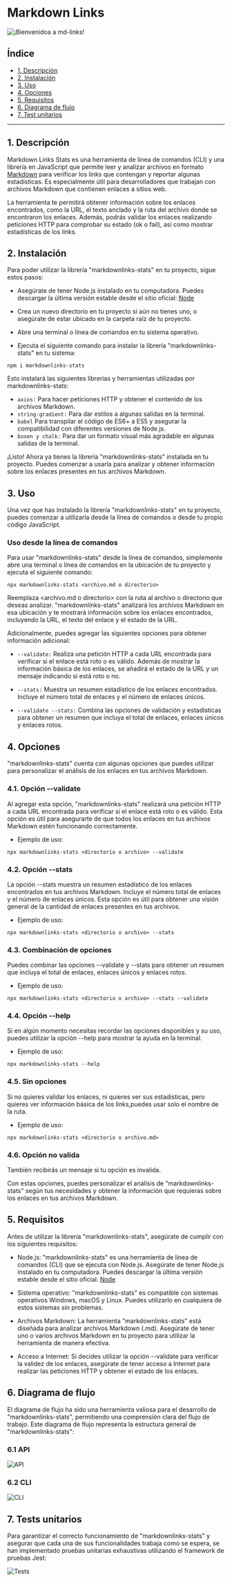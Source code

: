 # Markdown Links

![¡Bienvenidoa a md-links!](https://github.com/paolandre/DEV007-md-links/assets/129551206/b6a35f97-8915-4054-8f58-f5e1e024ca6d)

## Índice

* [1. Descripción](#1-descripción)
* [2. Instalación](#2-instalación)
* [3. Uso](#3-uso)
* [4. Opciones](#4-opciones)
* [5. Requisitos](#5-requisitos)
* [6. Diagrama de flujo](#6-diagrama-de-flujo)
* [7. Test unitarios](#7-tests-unitarios)


***
## 1. Descripción

Markdown Links Stats es una herramienta de línea de comandos (CLI) y una librería en JavaScript que permite leer y analizar archivos en formato [Markdown](https://es.wikipedia.org/wiki/Markdown) para verificar los links que contengan y reportar algunas estadísticas. Es especialmente útil para desarrolladores que trabajan con archivos Markdown que contienen enlaces a sitios web.

La herramienta te permitirá obtener información sobre los enlaces encontrados, como la URL, el texto anclado y la ruta del archivo donde se encontraron los enlaces. Además, podrás validar los enlaces realizando peticiones HTTP para comprobar su estado (ok o fail), así como mostrar estadísticas de los links.

## 2. Instalación

Para poder utilizar la librería "markdownlinks-stats" en tu proyecto, sigue estos pasos:

* Asegúrate de tener Node.js instalado en tu computadora. Puedes descargar la última versión estable desde el sitio oficial: [Node](https://nodejs.org/)

* Crea un nuevo directorio en tu proyecto si aún no tienes uno, o asegúrate de estar ubicado en la carpeta raíz de tu proyecto.
* Abre una terminal o línea de comandos en tu sistema operativo.
* Ejecuta el siguiente comando para instalar la librería "markdownlinks-stats" en tu sistema:

`npm i markdownlinks-stats`

Esto instalará las siguientes librerías y herramientas utilizadas por markdownlinks-stats:

* `axios:` Para hacer peticiones HTTP y obtener el contenido de los archivos Markdown.
* `string-gradient:` Para dar estilos a algunas salidas en la terminal.
* `babel` Para transpilar el código de ES6+ a ES5 y asegurar la compatibilidad con diferentes versiones de Node.js.
* `boxen y chalk:`   Para dar un formato visual más agradable en algunas salidas de la terminal.

¡Listo! Ahora ya tienes la librería "markdownlinks-stats" instalada en tu proyecto. Puedes comenzar a usarla para analizar y obtener información sobre los enlaces presentes en tus archivos Markdown.

## 3. Uso

Una vez que has instalado la librería "markdownlinks-stats" en tu proyecto, puedes comenzar a utilizarla desde la línea de comandos o desde tu propio código JavaScript.
### Uso desde la línea de comandos

Para usar "markdownlinks-stats" desde la línea de comandos, simplemente abre una terminal o línea de comandos en la ubicación de tu proyecto y ejecuta el siguiente comando:

`npx markdownlinks-stats <archivo.md o directorio>`

Reemplaza <archivo.md o directorio> con la ruta al archivo o directorio que deseas analizar. "markdownlinks-stats" analizará los archivos Markdown en esa ubicación y te mostrará información sobre los enlaces encontrados, incluyendo la URL, el texto del enlace y el estado de la URL.

Adicionalmente, puedes agregar las siguientes opciones para obtener información adicional:

* `--validate:` Realiza una petición HTTP a cada URL encontrada para verificar si el enlace está roto o es válido. Además de mostrar la información básica de los enlaces, se añadirá el estado de la URL y un mensaje indicando si está roto o no.

* `--stats:` Muestra un resumen estadístico de los enlaces encontrados. Incluye el número total de enlaces y el número de enlaces únicos.

* `--validate --stats:` Combina las opciones de validación y estadísticas para obtener un resumen que incluya el total de enlaces, enlaces únicos y enlaces rotos.

## 4. Opciones

"markdownlinks-stats" cuenta con algunas opciones que puedes utilizar para personalizar el análisis de los enlaces en tus archivos Markdown.

### 4.1. Opción --validate

Al agregar esta opción, "markdownlinks-stats" realizará una petición HTTP a cada URL encontrada para verificar si el enlace está roto o es válido. Esta opción es útil para asegurarte de que todos los enlaces en tus archivos Markdown estén funcionando correctamente.

* Ejemplo de uso:

`npx markdownlinks-stats <directorio o archivo> --validate`

### 4.2. Opción --stats

La opción --stats muestra un resumen estadístico de los enlaces encontrados en tus archivos Markdown. Incluye el número total de enlaces y el número de enlaces únicos. Esta opción es útil para obtener una visión general de la cantidad de enlaces presentes en tus archivos.

* Ejemplo de uso:

`npx markdownlinks-stats <directorio o archivo> --stats`

### 4.3. Combinación de opciones

Puedes combinar las opciones --validate y --stats para obtener un resumen que incluya el total de enlaces, enlaces únicos y enlaces rotos.

* Ejemplo de uso:

`npx markdownlinks-stats <directorio o archivo> --stats --validate`

### 4.4. Opción --help

Si en algún momento necesitas recordar las opciones disponibles y su uso, puedes utilizar la opción --help para mostrar la ayuda en la terminal.

* Ejemplo de uso:

`npx markdownlinks-stats --help`

### 4.5. Sin opciones

Si no quieres validar los enlaces, ni quieres ver sus estadisticas, pero quieres ver información básica de los links,puedes usar solo el nombre de la ruta.

* Ejemplo de uso:

`npx markdownlinks-stats <directorio o archivo.md>`

### 4.6. Opción no valida

También recibirás un mensaje si tu opción es invalida.

Con estas opciones, puedes personalizar el análisis de "markdownlinks-stats" según tus necesidades y obtener la información que requieras sobre los enlaces en tus archivos Markdown.

## 5. Requisitos

Antes de utilizar la librería "markdownlinks-stats", asegúrate de cumplir con los siguientes requisitos:

* Node.js: "markdownlinks-stats" es una herramienta de línea de comandos (CLI) que se ejecuta con Node.js. Asegúrate de tener Node.js instalado en tu computadora. Puedes descargar la última versión estable desde el sitio oficial: [Node](https://nodejs.org/)

* Sistema operativo: "markdownlinks-stats" es compatible con sistemas operativos Windows, macOS y Linux. Puedes utilizarlo en cualquiera de estos sistemas sin problemas.

* Archivos Markdown: La herramienta "markdownlinks-stats" está diseñada para analizar archivos Markdown (.md). Asegúrate de tener uno o varios archivos Markdown en tu proyecto para utilizar la herramienta de manera efectiva.

* Acceso a Internet: Si decides utilizar la opción --validate para verificar la validez de los enlaces, asegúrate de tener acceso a Internet para realizar las peticiones HTTP y obtener el estado de los enlaces.

## 6. Diagrama de flujo

El diagrama de flujo ha sido una herramienta valiosa para el desarrollo de "markdownlinks-stats", permitiendo una comprensión clara del flujo de trabajo. Este diagrama de flujo representa la estructura general de "markdownlinks-stats":

### 6.1 API

![API](https://github.com/paolandre/DEV007-md-links/assets/129551206/6968546a-d40a-4d1d-902a-4b385d6eb62e)


### 6.2 CLI

![CLI](https://github.com/paolandre/DEV007-md-links/assets/129551206/d0d4a7f3-c18a-4314-8f5c-5f84866a8ee3)


## 7. Tests unitarios

Para garantizar el correcto funcionamiento de "markdownlinks-stats" y asegurar que cada una de sus funcionalidades trabaja como se espera, se han implementado pruebas unitarias exhaustivas utilizando el framework de pruebas Jest:

![Tests](https://github.com/paolandre/DEV007-md-links/assets/129551206/99425bb4-3360-4029-975a-07ea7a7d77f6)




